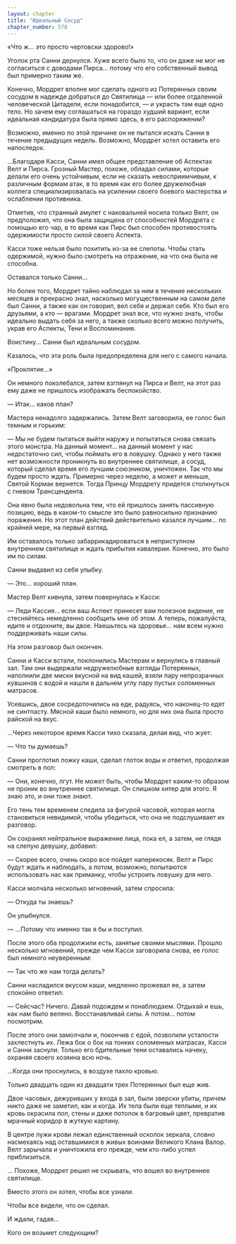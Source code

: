 ```yaml
---
layout: chapter
title: "Идеальный Сосуд"
chapter_number: 578
---
```


«Что ж... это просто чертовски здорово!»

Уголок рта Санни дернулся. Хуже всего было то, что он даже не мог не согласиться с доводами Пирса... потому что его собственный вывод был примерно таким же.

Конечно, Мордрет вполне мог сделать одного из Потерянных своим сосудом в надежде добраться до Святилища — или более отдаленной человеческой Цитадели, если понадобится, — и украсть там еще одно тело. Но зачем ему соглашаться на гораздо худший вариант, если идеальная кандидатура была прямо здесь, в его распоряжении?

Возможно, именно по этой причине он не пытался искать Санни в течение предыдущих недель. Возможно, Мордрет хотел оставить его напоследок.

...Благодаря Касси, Санни имел общее представление об Аспектах Велт и Пирса. Грозный Мастер, похоже, обладал силами, которые делали его очень устойчивым, если не сказать невосприимчивым, к различным формам атак, в то время как его более дружелюбная коллега специализировалась на усилении своего боевого мастерства и ослаблении противника.

Отметив, что странный амулет с наковальней носила только Велт, он предположил, что она была защищена от способностей Мордрета с помощью его чар, в то время как Пирс был способен противостоять одержимости просто силой своего Аспекта.

Касси тоже нельзя было похитить из-за ее слепоты. Чтобы стать одержимой, нужно было смотреть на отражение, на что она была не способна.

Оставался только Санни...

Но более того, Мордрет тайно наблюдал за ним в течение нескольких месяцев и прекрасно знал, насколько могущественным на самом деле был Санни, а также как он говорил, вел себя и держал себя. Кто был его друзьями, а кто — врагами. Мордрет знал все, что нужно знать, чтобы идеально выдать себя за него, а также сколько всего можно получить, украв его Аспекты, Тени и Воспоминания.

Воистину... Санни был идеальным сосудом.

Казалось, что эта роль была предопределена для него с самого начала.

«Проклятие...»

Он немного поколебался, затем взглянул на Пирса и Велт, на этот раз ему даже не пришлось изображать беспокойство.

— Итак... каков план?

Мастера ненадолго задержались. Затем Велт заговорила, ее голос был темным и горьким:

— Мы не будем пытаться выйти наружу и попытаться снова связать этого монстра. На данный момент... на данный момент у нас недостаточно сил, чтобы поймать его в ловушку. Однако у него также нет возможности проникнуть во внутреннее святилище, а сосуд, который сделал время его лучшим союзником, уничтожен. Так что мы будем просто ждать. Примерно через неделю, а может и меньше, Святой Кормак вернется. Тогда Принцу Мордрету придется столкнуться с гневом Трансцендента.

Она явно была недовольна тем, что ей пришлось занять пассивную позицию, ведь в каком-то смысле это было равносильно признанию поражения. Но этот план действий действительно казался лучшим... по крайней мере, на первый взгляд.

Им оставалось только забаррикадироваться в неприступном внутреннем святилище и ждать прибытия кавалерии. Конечно, это было им по силам.

Санни выдавил из себя улыбку.

— Это... хороший план.

Мастер Велт кивнула, затем повернулась к Касси:

— Леди Кассия... если ваш Аспект принесет вам полезное видение, не стесняйтесь немедленно сообщить мне об этом. А теперь, пожалуйста, идите и отдохните, вы двое. Наешьтесь на здоровье... нам всем нужно поддерживать наши силы.

На этом разговор был окончен.

Санни и Касси встали, поклонились Мастерам и вернулись в главный зал. Там они выдержали недружелюбные взгляды Потерянных, наполнили две миски вкусной на вид кашей, взяли пару непрозрачных кувшинов с водой и нашли в дальнем углу пару пустых соломенных матрасов.

Усевшись, двое сосредоточились на еде, радуясь, что наконец-то едят не синтпасту. Мясной каши было немного, но для них она была просто райской на вкус.

...Через некоторое время Касси тихо сказала, делая вид, что жует:

— Что ты думаешь?

Санни проглотил ложку каши, сделал глоток воды и ответил, продолжая смотреть в пол:

— Они, конечно, лгут. Не может быть, чтобы Мордрет каким-то образом не проник во внутреннее святилище. Он слишком хитер для этого. Я знаю это, и они тоже знают.

Его тень тем временем следила за фигурой часовой, которая могла становиться невидимой, чтобы убедиться, что она не подслушивает их разговор.

Он сохранял нейтральное выражение лица, пока ел, а затем, не глядя на слепую девушку, добавил:

— Скорее всего, очень скоро все пойдет наперекосяк. Велт и Пирс будут ждать и наблюдать, а потом, возможно, попытаются использовать нас как приманку, чтобы устроить ловушку для него.

Касси молчала несколько мгновений, затем спросила:

— Откуда ты знаешь?

Он улыбнулся.

— ...Потому что именно так я бы и поступил.

После этого оба продолжили есть, занятые своими мыслями. Прошло несколько мгновений, прежде чем Касси заговорила снова, ее голос был немного неуверенным:

— Так что же нам тогда делать?

Санни насладился вкусом каши, медленно прожевал ее, а затем спокойно ответил:

— Сейсчас? Ничего. Давай подождем и понаблюдаем. Отдыхай и ешь, как нам было велено. Восстанавливай силы. А потом... потом посмотрим.

После этого они замолчали и, покончив с едой, позволили усталости захлестнуть их. Лежа бок о бок на тонких соломенных матрасах, Касси и Санни заснули. Только его бдительные тени оставались начеку, охраняя своего хозяина всю ночь.

...Когда они проснулись, в воздухе пахло кровью.

Только двадцать один из двадцати трех Потерянных был еще жив.

Двое часовых, дежуривших у входа в зал, были зверски убиты, причем никто даже не заметил, как и когда. Их тела были еще теплыми, и их кровь окрасила пол, стены и даже потолок в багровый цвет, превратив мрачный коридор в жуткую картину.

В центре лужи крови лежал единственный осколок зеркала, словно насмехаясь над оставшимися в живых воинами Великого Клана Валор. Велт зарычала и уничтожила его прежде, чем кто-либо успел приблизиться.

... Похоже, Мордрет решил не скрывать, что вошел во внутреннее святилище.

Вместо этого он хотел, чтобы все узнали.

Чтобы все видели, что он сделал.

И ждали, гадая...

Кого он возьмет следующим?